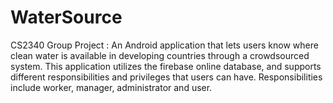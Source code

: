 # WaterSource
CS2340 Group Project : An Android application that lets users know where clean water is available in developing countries through a crowdsourced system.
This application utilizes the firebase online database, and supports different responsibilities and privileges that users can have. Responsibilities include worker, manager, administrator and user. 

